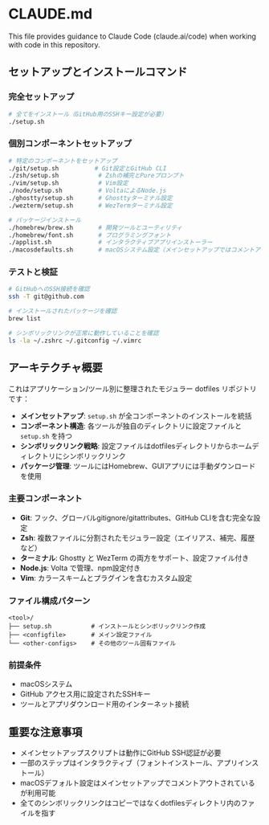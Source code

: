 # CLAUDE.md

This file provides guidance to Claude Code (claude.ai/code) when working with code in this repository.

## セットアップとインストールコマンド

### 完全セットアップ
```bash
# 全てをインストール（GitHub用のSSHキー設定が必要）
./setup.sh
```

### 個別コンポーネントセットアップ
```bash
# 特定のコンポーネントをセットアップ
./git/setup.sh          # Git設定とGitHub CLI
./zsh/setup.sh           # Zshの補完とPureプロンプト
./vim/setup.sh           # Vim設定
./node/setup.sh          # VoltaによるNode.js
./ghostty/setup.sh       # Ghosttyターミナル設定
./wezterm/setup.sh       # WezTermターミナル設定

# パッケージインストール
./homebrew/brew.sh       # 開発ツールとユーティリティ
./homebrew/font.sh       # プログラミングフォント
./applist.sh             # インタラクティブアプリインストーラー
./macosdefaults.sh       # macOSシステム設定（メインセットアップではコメントアウト）
```

### テストと検証
```bash
# GitHubへのSSH接続を確認
ssh -T git@github.com

# インストールされたパッケージを確認
brew list

# シンボリックリンクが正常に動作していることを確認
ls -la ~/.zshrc ~/.gitconfig ~/.vimrc
```

## アーキテクチャ概要

これはアプリケーション/ツール別に整理されたモジュラー dotfiles リポジトリです：

- **メインセットアップ**: `setup.sh` が全コンポーネントのインストールを統括
- **コンポーネント構造**: 各ツールが独自のディレクトリに設定ファイルと `setup.sh` を持つ
- **シンボリックリンク戦略**: 設定ファイルはdotfilesディレクトリからホームディレクトリにシンボリックリンク
- **パッケージ管理**: ツールにはHomebrew、GUIアプリには手動ダウンロードを使用

### 主要コンポーネント

- **Git**: フック、グローバルgitignore/gitattributes、GitHub CLIを含む完全な設定
- **Zsh**: 複数ファイルに分割されたモジュラー設定（エイリアス、補完、履歴など）
- **ターミナル**: Ghostty と WezTerm の両方をサポート、設定ファイル付き
- **Node.js**: Volta で管理、npm設定付き
- **Vim**: カラースキームとプラグインを含むカスタム設定

### ファイル構成パターン

```
<tool>/
├── setup.sh           # インストールとシンボリックリンク作成
├── <configfile>       # メイン設定ファイル
└── <other-configs>    # その他のツール固有ファイル
```

### 前提条件

- macOSシステム
- GitHub アクセス用に設定されたSSHキー
- ツールとアプリダウンロード用のインターネット接続

## 重要な注意事項

- メインセットアップスクリプトは動作にGitHub SSH認証が必要
- 一部のステップはインタラクティブ（フォントインストール、アプリインストール）
- macOSデフォルト設定はメインセットアップでコメントアウトされているが利用可能
- 全てのシンボリックリンクはコピーではなくdotfilesディレクトリ内のファイルを指す